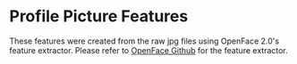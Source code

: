 # Profile Picture Features
These features were created from the raw jpg files using OpenFace 2.0's feature extractor.
Please refer to [OpenFace Github](https://github.com/TadasBaltrusaitis/OpenFace) for the feature extractor.

